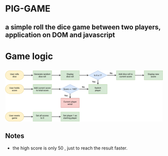 # PIG-GAME

a simple roll the dice game between two players, application on DOM and javascript
---
# Game logic 
![Alt text](https://github.com/Alaa-Atwa/PIG-GAME/blob/main/pig-game-flowchart.png "game logic")
---
## Notes 
- the high score is only 50 , just to reach the result faster.
